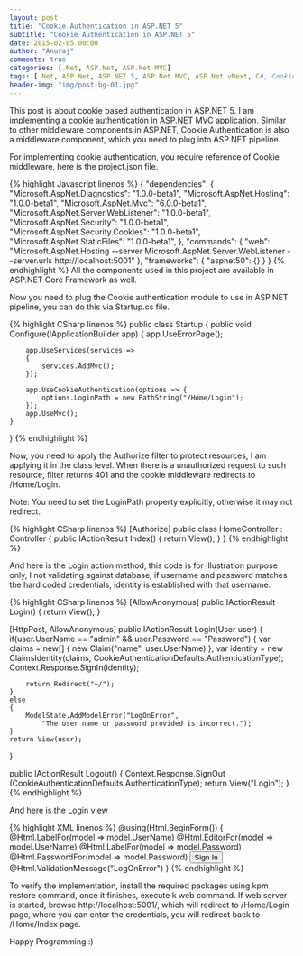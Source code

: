 ```yaml
---
layout: post
title: "Cookie Authentication in ASP.NET 5"
subtitle: "Cookie Authentication in ASP.NET 5"
date: 2015-02-05 00:00
author: "Anuraj"
comments: true
categories: [.Net, ASP.Net, ASP.Net MVC]
tags: [.Net, ASP.Net, ASP.NET 5, ASP.Net MVC, ASP.Net vNext, C#, Cookie Authentication]
header-img: "img/post-bg-01.jpg"
---
```

This post is about cookie based authentication in ASP.NET 5. I am implementing a cookie authentication in ASP.NET MVC application. Similar to other middleware components in ASP.NET, Cookie Authentication is also a middleware component, which you need to plug into ASP.NET pipeline. 

For implementing cookie authentication, you require reference of Cookie middleware, here is the project.json file. 

{% highlight Javascript linenos %}
{
    "dependencies": {
        "Microsoft.AspNet.Diagnostics": "1.0.0-beta1",
        "Microsoft.AspNet.Hosting": "1.0.0-beta1",
        "Microsoft.AspNet.Mvc": "6.0.0-beta1",
        "Microsoft.AspNet.Server.WebListener": "1.0.0-beta1",
		"Microsoft.AspNet.Security": "1.0.0-beta1",
        "Microsoft.AspNet.Security.Cookies": "1.0.0-beta1",
		"Microsoft.AspNet.StaticFiles": "1.0.0-beta1",
	},
    "commands": {
        "web": "Microsoft.AspNet.Hosting --server Microsoft.AspNet.Server.WebListener --server.urls http://localhost:5001"
    },
	 "frameworks": {
        "aspnet50": {}
  }
}
{% endhighlight %}
All the components used in this project are available in ASP.NET Core Framework as well. 

Now you need to plug the Cookie authentication module to use in ASP.NET pipeline, you can do this via Startup.cs file.

{% highlight CSharp linenos %}
public class Startup
{
	public void Configure(IApplicationBuilder app)
	{
		app.UseErrorPage();

		app.UseServices(services =>
		{
			services.AddMvc();
		});
	
		app.UseCookieAuthentication(options => { 
			options.LoginPath = new PathString("/Home/Login"); 
		});
		app.UseMvc();						
	}       
}
{% endhighlight %}

Now, you need to apply the Authorize filter to protect resources, I am applying it in the class level. When there is a unauthorized request to such resource, filter returns 401 and the cookie middleware redirects to /Home/Login. 

Note: You need to set the LoginPath property explicitly, otherwise it may not redirect.

{% highlight CSharp linenos %}
[Authorize]
public class HomeController : Controller
{
	public IActionResult Index()
	{
		return View();
	}
}
{% endhighlight %}

And here is the Login action method, this code is for illustration purpose only, I not validating against database, if username and password matches the hard coded credentials, identity is established with that username.

{% highlight CSharp linenos %}
[AllowAnonymous]
public IActionResult Login()
{
	return View();
}

[HttpPost, AllowAnonymous]
public IActionResult Login(User user)
{
	if(user.UserName == "admin" && user.Password == "Password")
	{
		var claims = new[]
		{
			new Claim("name", user.UserName)
		};
		var identity = new ClaimsIdentity(claims, 
			CookieAuthenticationDefaults.AuthenticationType);
		Context.Response.SignIn(identity);

		return Redirect("~/");
	}
	else
	{
		ModelState.AddModelError("LogOnError", 
			"The user name or password provided is incorrect.");
	}
	return View(user);
}

public IActionResult Logout()
{
	Context.Response.SignOut
	(CookieAuthenticationDefaults.AuthenticationType);
	return View("Login");
}
{% endhighlight %}

And here is the Login view

{% highlight XML linenos %}
@using(Html.BeginForm())
{
	@Html.LabelFor(model => model.UserName)
	@Html.EditorFor(model => model.UserName)
	@Html.LabelFor(model => model.Password)
	@Html.PasswordFor(model => model.Password)
	<input type="submit" value="Sign In" />
	<br/>
	@Html.ValidationMessage("LogOnError")
}
{% endhighlight %}

To verify the implementation, install the required packages using kpm restore command, once it finishes, execute k web command. If web server is started, browse http://localhost:5001/, which will redirect to /Home/Login page, where you can enter the credentials, you will redirect back to /Home/Index page.

Happy Programming :)

